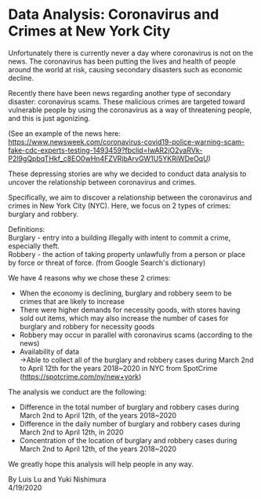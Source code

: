 # Data Analysis: Coronavirus and Crimes at New York City

Unfortunately there is currently never a day where coronavirus is not on the news. The coronavirus has been putting the lives and health of people around the world at risk, causing secondary disasters such as economic decline.

Recently there have been news regarding another type of secondary disaster: coronavirus scams. These malicious crimes are targeted toward vulnerable people by using the coronavirus as a way of threatening people, and this is just agonizing.

(See an example of the news here: https://www.newsweek.com/coronavirus-covid19-police-warning-scam-fake-cdc-experts-testing-1493459?fbclid=IwAR2jO2yaRVk-P2l9gQpbqTHkf_c8EO0wHn4FZVRjbArvGW1U5YKRiWDeOqU)

These depressing stories are why we decided to conduct data analysis to uncover the relationship between coronavirus and crimes.

Specifically, we aim to discover a relationship between the coronavirus and crimes in New York City (NYC). Here, we focus on 2 types of crimes: burglary and robbery.

Definitions:  
Burglary - entry into a building illegally with intent to commit a crime, especially theft.  
Robbery - the action of taking property unlawfully from a person or place by force or threat of force.
(from Google Search's dictionary)

We have 4 reasons why we chose these 2 crimes:

- When the economy is declining, burglary and robbery seem to be crimes that are likely to increase
- There were higher demands for necessity goods, with stores having sold out items, which may also increase the number of cases for burglary and robbery for necessity goods
- Robbery may occur in parallel with coronavirus scams (according to the news)
- Availability of data  
->Able to collect all of the burglary and robbery cases during March 2nd to April 12th for the years 2018~2020 in NYC from SpotCrime (https://spotcrime.com/ny/new+york)

The analysis we conduct are the following:

- Difference in the total number of burglary and robbery cases during March 2nd to April 12th, of the years 2018~2020
- Difference in the daily number of burglary and robbery cases during March 2nd to April 12th, in 2020
- Concentration of the location of burglary and robbery cases during March 2nd to April 12th, of the years 2018~2020

We greatly hope this analysis will help people in any way.

By Luis Lu and Yuki Nishimura  
4/19/2020
